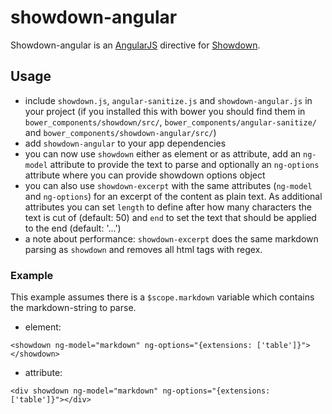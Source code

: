 # showdown-angular

Showdown-angular is an [AngularJS](http://angularjs.org/) directive for [Showdown](https://github.com/coreyti/showdown).

## Usage

- include `showdown.js`, `angular-sanitize.js` and `showdown-angular.js` in your project (if you installed this with bower you should find them in `bower_components/showdown/src/`, `bower_components/angular-sanitize/` and `bower_components/showdown-angular/src/`)
- add `showdown-angular` to your app dependencies
- you can now use `showdown` either as element or as attribute, add an `ng-model` attribute to provide the text to parse and optionally an `ng-options` attribute where you can provide showdown options object
- you can also use `showdown-excerpt` with the same attributes (`ng-model` and `ng-options`) for an excerpt of the content as plain text. As additional attributes you can set `length` to define after how many characters the text is cut of (default: 50) and `end` to set the text that should be applied to the end (default: '...')
 - a note about performance: `showdown-excerpt` does the same markdown parsing as `showdown` and removes all html tags with regex.

### Example
This example assumes there is a `$scope.markdown` variable which contains the markdown-string to parse.

- element:
 ```
 <showdown ng-model="markdown" ng-options="{extensions: ['table']}"></showdown>
 ```
- attribute:
 ```
 <div showdown ng-model="markdown" ng-options="{extensions: ['table']}"></div>
 ```
